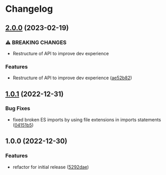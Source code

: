 # Changelog

## [2.0.0](https://github.com/simonmcallister0210/cognito-srp-helper/compare/v1.0.1...v2.0.0) (2023-02-19)


### ⚠ BREAKING CHANGES

* Restructure of API to improve dev experience

### Features

* Restructure of API to improve dev experience ([ae52b82](https://github.com/simonmcallister0210/cognito-srp-helper/commit/ae52b828b887103b5a068eaf714fad518e4d34f0))

## [1.0.1](https://github.com/simonmcallister0210/cognito-srp-helper/compare/v1.0.0...v1.0.1) (2022-12-31)


### Bug Fixes

* fixed broken ES imports by using file extensions in imports statements ([04151b5](https://github.com/simonmcallister0210/cognito-srp-helper/commit/04151b51311e37fc4410458aa7c71acf446fb012))

## 1.0.0 (2022-12-30)


### Features

* refactor for initial release ([5292dae](https://github.com/simonmcallister0210/cognito-srp-helper/commit/5292dae17b812cabcd014e68cd18bd1412b66e23))
